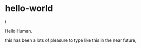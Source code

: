 # hello-world
 i
 
Hello Human.

this has been a lots of pleasure to type like this in the near future,
